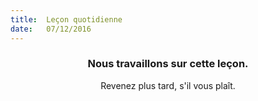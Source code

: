 ```yaml
---
title:  Leçon quotidienne
date:   07/12/2016
---
```


### <center>Nous travaillons sur cette leçon.</center>
<center>Revenez plus tard, s'il vous plaît.</center>